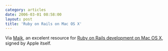 ```yaml
---
category: articles
date: 2006-03-01 08:58:00
layout: post
title: 'Ruby on Rails on Mac OS X'
---
```


<p>Via <a href="http://miguelcarvalho.com">Maik</a>, an excelent resource for <a href="http://developer.apple.com/tools/rubyonrails.html">Ruby on Rails development on Mac OS X</a>, signed by Apple itself.</p>
